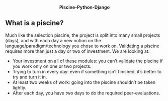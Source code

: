 <p align="center">
  <strong>Piscine-Python-Django</strong>
</p>


## <strong>What is a piscine?</strong>

Much like the selection piscine, the project is split into many small projects (days), and with each day a new notion on the language/paradigm/technology you chose to work on. Validating a piscine requires more than just a day or two of investment. We are looking at:

- Your investment on all of these modules: you can’t validate the piscine if you work only on one or two projects.
- Trying to turn in every day: even if something isn’t finished, it’s better to try and turn it in.
- At least two weeks of work: going into the piscine shouldn’t be taken lightly.
- After each day, you have two days to do the required peer-evaluations.
